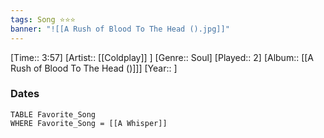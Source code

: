```yaml
---
tags: Song ⭐⭐⭐ 
banner: "![[A Rush of Blood To The Head ().jpg]]"
---
```

[Time:: 3:57]
[Artist:: [[Coldplay]] ]
[Genre:: Soul]
[Played:: 2]
[Album:: [[A Rush of Blood To The Head ()]]]
[Year:: ]
### Dates
````dataview
TABLE Favorite_Song
WHERE Favorite_Song = [[A Whisper]]
````